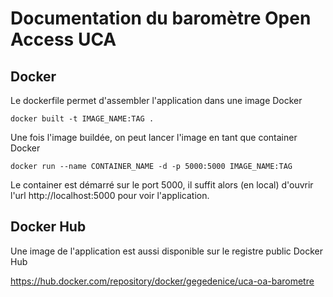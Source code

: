# Documentation du baromètre Open Access UCA

## Docker

Le dockerfile permet d'assembler l'application dans une image Docker

```
docker built -t IMAGE_NAME:TAG .
```

Une fois l'image buildée, on peut lancer l'image en tant que container Docker

```
docker run --name CONTAINER_NAME -d -p 5000:5000 IMAGE_NAME:TAG
```
Le container est démarré sur le port 5000, il suffit alors (en local) d'ouvrir l'url http://localhost:5000 pour voir l'application.

## Docker Hub

Une image de l'application est aussi disponible sur le registre public Docker Hub

https://hub.docker.com/repository/docker/gegedenice/uca-oa-barometre